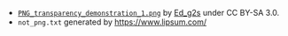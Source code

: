 - [`PNG_transparency_demonstration_1.png`](https://commons.wikimedia.org/wiki/File:PNG_transparency_demonstration_1.png)
by [Ed_g2s](https://commons.wikimedia.org/wiki/User:Ed_g2s) under CC BY-SA 3.0.
- `not_png.txt` generated by <https://www.lipsum.com/>